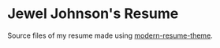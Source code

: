 # Jewel Johnson's Resume
Source files of my resume made using [modern-resume-theme](https://github.com/sproogen/modern-resume-theme).
